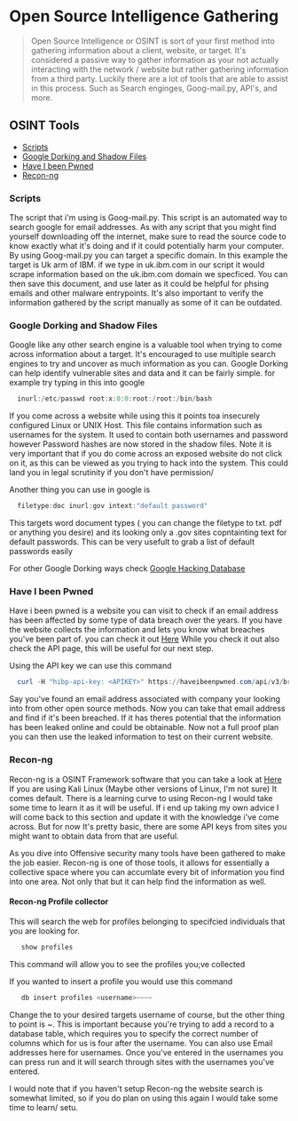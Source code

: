 # Open Source Intelligence Gathering

> Open Source Intelligence or OSINT is sort of your first method into gathering information about a client, website, or target. It's considered a passive way to gather information as your not actually interacting with the network / website but rather gathering information from a third party. Luckily there are a lot of tools that are able to assist in this process. Such as Search enginges, Goog-mail.py, API's, and more.

## OSINT Tools

* [Scripts](#Scripts)
* [Google Dorking and Shadow Files](#Google-Dorking-and-Shadow-Files)
* [Have I been Pwned](#Have-I-Been-Pwned)
* [Recon-ng](#Recon-ng)


### Scripts

The script that i'm using is Goog-mail.py. This script is an automated way to search google for email addresses. As with any script that you might find yourself downloading off the internet, make sure to read the source code to know exactly what it's doing and if it could potentially harm your computer.  By using Goog-mail.py you can target a specific domain. In this example the target is Uk arm of IBM. if we type in uk.ibm.com in our script it would scrape information based on the uk.ibm.com domain we specficed. You can then save this document, and use later as it could be helpful for phsing emails and other malware entrypoints. It's also important to verify the information gathered by the script manually as some of it can be outdated.


### Google Dorking and Shadow Files

Google like any other search engine is a valuable tool when trying to come across information about a target. It's encouraged to use multiple search engines to try and uncover as much information as you can. Google Dorking can help identify vulnerable sites and data and it can be fairly simple. for example try typing in this into google
  ```powershell
    inurl:/etc/passwd root:x:0:0:root:/root:/bin/bash
  ```
If you come across a website while using this it points toa insecurely configured Linux or UNIX Host. This file contains information such as usernames for the system. It used to contain both usernames and password however Password hashes are now stored in the shadow files.
Note it is very important that if you do come across an exposed website do not click on it, as this can be viewed as you trying to hack into the system. This could land you in legal scrutinity if you don't have permission/

   Another thing you can use in google is 
  ```powershell
    filetype:doc inurl:gov intext:"default password"
  ```
  This targets word document types ( you can change the filetype to txt. pdf or anything you desire) and its looking only a .gov sites copntainting text for default passwords. This can be very usefult to grab a list of default passwords easily

For other Google Dorking ways check [Google Hacking Database](https://www.exploit-db.com/google-hacking-database)

### Have I been Pwned 

Have i been pwned is a website you can visit to check if an email address has been affected by some type of data breach over the years. If you have the website collects the information and lets you know what breaches you've been part of. you can check it out [Here](https://haveibeenpwned.com) While you check it out also check the API page, this will be useful for our next step.

Using the API key we can use this command 
  ```powershell
    curl -H "hibp-api-key: <APIKEY>" https://haveibeenpwned.com/api/v3/breachedaccount/<email_address>
  ```
Say you've found an email address associated with company your looking into from other open source methods. Now you can take that email address and find if it's been breached. If it has theres potential that the information has been leaked online and could be obtainable. Now not a full proof plan you can then use the leaked information to test on their current website.

### Recon-ng

Recon-ng is a OSINT Framework software that you can take a look at [Here](https://github.com/lanmaster53/recon-ng) If you are using Kali Linux (Maybe other versions of Linux, I'm not sure) It comes default.
There is a learning curve to using Recon-ng I would take some time to learn it as it will be useful. If i end up taking my own advice I will come back to this section and update it with the knowledge i've come across. But for now It's pretty basic, there are some API keys from sites you might want to obtain data from that are useful.

As you dive into Offensive security many tools have been gathered to make the job easier. Recon-ng is one of those tools, it allows for essentially a collective space where you can accumlate every bit of information you find into one area. Not only that but it can help find the information as well.

#### Recon-ng Profile collector
This will search the web for profiles belonging to specifcied individuals that you are looking for.
 ```powershell
    show profiles
  ```
This command will allow you to see the profiles you;ve collected

If you wanted to insert a profile you would use this command
 ```powershell
    db insert profiles <username>~~~~
  ```
Change the <username> to your desired targets username of course, but the other thing to point is ~. This is important because you're trying to add a record to a database table, which requires you to specify the correct number of columns which for us is four after the username. You can also use Email addresses here for usernames. Once you've entered in the usernames you can press run and it will search through sites with the usernames you've entered.

I would note that if you haven't setup Recon-ng the website search is somewhat limited, so if you do plan on using this again I would take some time to learn/ setu. 


